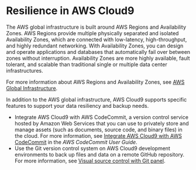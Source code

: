 # Resilience in AWS Cloud9<a name="disaster-recovery-resiliency"></a>

The AWS global infrastructure is built around AWS Regions and Availability Zones\. AWS Regions provide multiple physically separated and isolated Availability Zones, which are connected with low\-latency, high\-throughput, and highly redundant networking\. With Availability Zones, you can design and operate applications and databases that automatically fail over between zones without interruption\. Availability Zones are more highly available, fault tolerant, and scalable than traditional single or multiple data center infrastructures\. 

For more information about AWS Regions and Availability Zones, see [AWS Global Infrastructure](http://aws.amazon.com/about-aws/global-infrastructure/)\.

In addition to the AWS global infrastructure, AWS Cloud9 supports specific features to support your data resiliency and backup needs\.
+ Integrate AWS Cloud9 with AWS CodeCommit, a version control service hosted by Amazon Web Services that you can use to privately store and manage assets \(such as documents, source code, and binary files\) in the cloud\. For more information, see [Integrate AWS Cloud9 with AWS CodeCommit](https://docs.aws.amazon.com/codecommit/latest/userguide/setting-up-ide-c9.html) in the *AWS CodeCommit User Guide*\.
+ Use the Git version control system on AWS Cloud9 development environments to back up files and data on a remote GitHub repository\. For more information, see [Visual source control with Git panel](source-control-gitpanel.md)\.